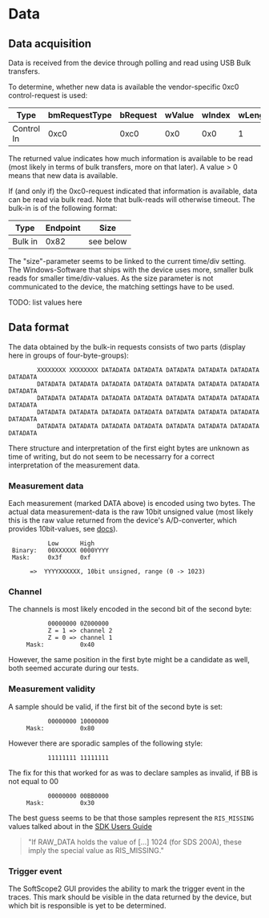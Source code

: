 # Data

## Data acquisition
Data is received from the device through polling and read using USB Bulk transfers.

To determine, whether new data is available the vendor-specific 0xc0 control-request is used:

| Type       | bmRequestType | bRequest | wValue | wIndex | wLength |
|------------|---------------|----------|--------|--------|---------|
| Control In | 0xc0          | 0xc0     | 0x0    | 0x0    |       1 |

The returned value indicates how much information is available to be read (most likely in terms of bulk transfers, more on that later). A value > 0 means that new data is available.

If (and only if) the 0xc0-request indicated that information is available, data can be read via bulk read. Note that bulk-reads will otherwise timeout. The bulk-in is of the following format:

| Type    | Endpoint | Size      |
|---------|----------|-----------|
| Bulk in | 0x82     | see below |

The "size"-parameter seems to be linked to the current time/div setting. The Windows-Software that ships with the device uses more, smaller bulk reads for smaller time/div-values. As the size parameter is not communicated to the device, the matching settings have to be used.

TODO: list values here

## Data format

The data obtained by the bulk-in requests consists of two parts (display here in groups of four-byte-groups):

```
		XXXXXXXX XXXXXXXX DATADATA DATADATA DATADATA DATADATA DATADATA DATADATA
		DATADATA DATADATA DATADATA DATADATA DATADATA DATADATA DATADATA DATADATA
		DATADATA DATADATA DATADATA DATADATA DATADATA DATADATA DATADATA DATADATA
		DATADATA DATADATA DATADATA DATADATA DATADATA DATADATA DATADATA DATADATA
		DATADATA DATADATA DATADATA DATADATA DATADATA DATADATA DATADATA DATADATA
```
There structure and interpretation of the first eight bytes are unknown as time of writing, but do not seem to be necessarry for a correct interpretation of the measurement data.

### Measurement data
Each measurement (marked DATA above) is encoded using two bytes.
The actual data measurement-data is the raw 10bit unsigned value (most likely this is the raw value returned from the device's A/D-converter, which provides 10bit-values, see [docs](resources.md)).

```
		   Low      High
 Binary:   00XXXXXX 0000YYYY
 Mask:     0x3f     0xf

      =>  YYYYXXXXXX, 10bit unsigned, range (0 -> 1023)
```

### Channel
The channels is most likely encoded in the second bit of the second byte:
```
		   00000000 0Z000000
		   Z = 1 => channel 2
		   Z = 0 => channel 1
	 Mask:          0x40
```
However, the same position in the first byte might be a candidate as well, both seemed accurate during our tests.

### Measurement validity

A sample should be valid, if the first bit of the second byte is set:
```
		   00000000 10000000
	 Mask:          0x80
```

However there are sporadic samples of the following style:
```
		   11111111 11111111
```

The fix for this that worked for as was to declare samples as invalid, if BB is not equal to 00
```
		   00000000 00BB0000
	 Mask:          0x30
```
The best guess seems to be that those samples represent the `RIS_MISSING` values talked about in the [SDK Users Guide](http://www.softdsp.com/BIBoard/list.php?id=eng_download)
> "If RAW_DATA holds the value of [...] 1024 (for SDS 200A), these imply the special value as RIS_MISSING."

### Trigger event
The SoftScope2 GUI provides the ability to mark the trigger event in the traces. This mark should be visible in the data returned by the device, but which bit is responsible is yet to be determined.
